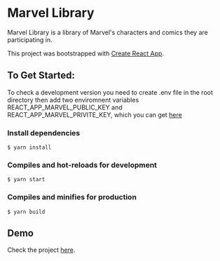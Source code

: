 # Marvel Library

Marvel Library is a library of Marvel's characters and comics they are participating in.

This project was bootstrapped with [Create React App](https://github.com/facebook/create-react-app).

## To Get Started:

To check a development version you need to create .env file in the root directory then add two enviromnent variables REACT_APP_MARVEL_PUBLIC_KEY and REACT_APP_MARVEL_PRIVITE_KEY, which you can get [here](https://developer.marvel.com/docs)

### Install dependencies

```
$ yarn install
```

### Compiles and hot-reloads for development

```
$ yarn start
```

### Compiles and minifies for production

```
$ yarn build
```

## Demo

Check the project [here](https://seliana-marvel-library.netlify.app).
